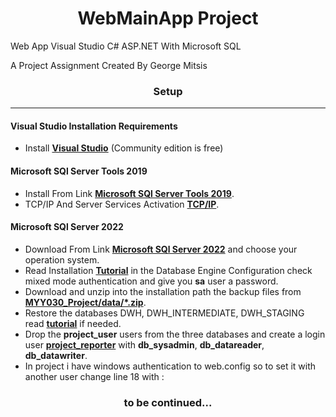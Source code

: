 # <div align="center">WebMainApp Project</div>

Web App Visual Studio C# ASP.NET With Microsoft SQL 

A Project Assignment 
Created By George Mitsis

### <div align="center">Setup</div>

---

#### Visual Studio Installation Requirements

- Install [**Visual Studio**](https://visualstudio.microsoft.com/downloads/) (Community edition is free)

#### Microsoft SQl Server Tools 2019

- Install From Link [**Microsoft SQl Server Tools 2019**](https://learn.microsoft.com/en-us/sql/ssms/download-sql-server-management-studio-ssms?view=sql-server-ver16).
- TCP/IP And Server Services Activation [**TCP/IP**](https://blog.devart.com/sql-server-ports.html).

#### Microsoft SQl Server 2022 

- Download From Link [**Microsoft SQl Server 2022**](https://www.microsoft.com/en-us/sql-server/sql-server-downloads) and choose your operation system.
- Read Installation [**Tutorial**](https://www.mssqltips.com/sqlservertip/7313/install-sql-server-2022/) in the Database Engine Configuration check mixed mode authentication and give you <b>sa</b> user a password.
- Download and unzip into the installation path the backup files from [**MYY030_Project/data/*.zip**](https://github.com/siavasiatras/MYY030_Project/tree/main/data).
- Restore the databases DWH, DWH_INTERMEDIATE, DWH_STAGING read [**tutorial**](https://www.ibm.com/docs/en/license-metric-tool?topic=database-restoring-ms-sql-server) if needed.
- Drop the <b>project_user</b> users from the three databases and create a login user [**project_reporter**](https://www.ibm.com/docs/en/capm?topic=monitoring-creating-user-granting-permissions) with <b>db_sysadmin</b>, <b>db_datareader</b>, <b>db_datawriter</b>.
- In project i have windows authentication to web.config so to set it with another user change line 18 with : <add name="DWHContext" connectionString="data source=DESKTOP-QV52NP3;initial catalog=DWH;uid=WebAppUser; Password=123456;;integrated security=True;MultipleActiveResultSets=True;App=EntityFramework" providerName="System.Data.SqlClient" />

### <div align="center">to be continued...</div>
